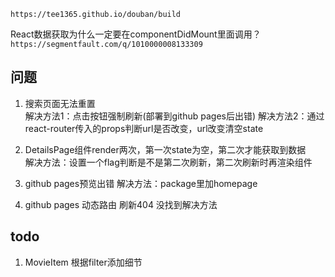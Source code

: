 `https://tee1365.github.io/douban/build`

React数据获取为什么一定要在componentDidMount里面调用？
`https://segmentfault.com/q/1010000008133309`

## 问题

1.  搜索页面无法重置  
    解决方法1：点击按钮强制刷新(部署到github pages后出错)
    解决方法2：通过react-router传入的props判断url是否改变，url改变清空state

2.  DetailsPage组件render两次，第一次state为空，第二次才能获取到数据  
    解决方法：设置一个flag判断是不是第二次刷新，第二次刷新时再渲染组件

3.  github pages预览出错
    解决方法：package里加homepage

4.  github pages 动态路由 刷新404
    没找到解决方法

## todo

1.  MovieItem 根据filter添加细节

